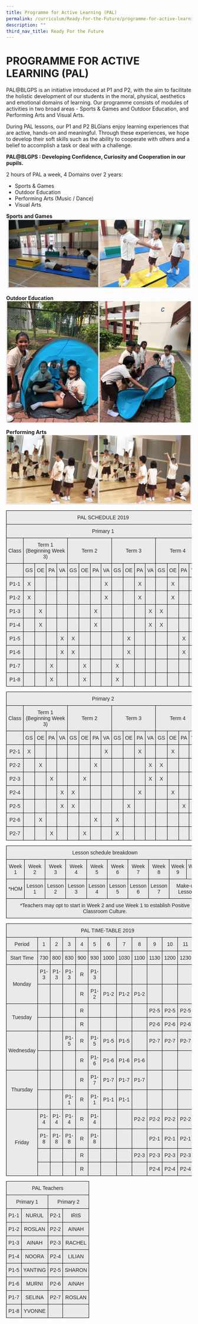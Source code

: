 ```yaml
---
title: Programme for Active Learning (PAL)
permalink: /curriculum/Ready-For-the-Future/programme-for-active-learning-pal
description: ""
third_nav_title: Ready For the Future
---
```

# PROGRAMME FOR ACTIVE LEARNING (PAL)

PAL@BLGPS is an initiative introduced at P1 and P2, with the aim to facilitate the holistic development of our students in the moral, physical, aesthetics and emotional domains of learning. Our programme consists of modules of activities in two broad areas - Sports & Games and Outdoor Education, and Performing Arts and Visual Arts.  

During PAL lessons, our P1 and P2 BLGians enjoy learning experiences that are active, hands-on and meaningful. Through these experiences, we hope to develop their soft skills such as the ability to cooperate with others and a belief to accomplish a task or deal with a challenge.  

**PAL@BLGPS : Developing Confidence, Curiosity and Cooperation in our pupils.**

2 hours of PAL a week, 4 Domains over 2 years: 
*	 Sports & Games
*	 Outdoor Education
*	 Performing Arts (Music / Dance)
*	 Visual Arts

**Sports and Games**
![](/images/Sports%20&%20Games.png)

**Outdoor Education**
![](/images/Outdoor%20Education.png)

**Performing Arts**
![](/images/Performing%20Arts.png)

<style type="text/css">
.tg  {border-collapse:collapse;border-spacing:0;}
.tg td{border-color:black;border-style:solid;border-width:1px;font-family:Arial, sans-serif;font-size:14px;
  overflow:hidden;padding:10px 5px;word-break:normal;}
.tg th{border-color:black;border-style:solid;border-width:1px;font-family:Arial, sans-serif;font-size:14px;
  font-weight:normal;overflow:hidden;padding:10px 5px;word-break:normal;}
.tg .tg-ku5w{background-color:#EAEAEA;color:#222;text-align:center;vertical-align:middle}
</style>
<table class="tg">
<thead>
  <tr>
    <th class="tg-ku5w" colspan="17"><span style="color:#222;background-color:#EAEAEA">PAL SCHEDULE 2019</span></th>
  </tr>
</thead>
<tbody>
  <tr>
    <td class="tg-ku5w" colspan="17"><span style="color:#222;background-color:#EAEAEA">Primary 1</span></td>
  </tr>
  <tr>
    <td class="tg-ku5w"><span style="color:#222;background-color:#EAEAEA">Class</span></td>
    <td class="tg-ku5w" colspan="4"><span style="color:#222;background-color:#EAEAEA">Term 1</span> (Beginning Week 3)</td>
    <td class="tg-ku5w" colspan="4"><span style="color:#222;background-color:#EAEAEA">Term 2</span></td>
    <td class="tg-ku5w" colspan="4"><span style="color:#222;background-color:#EAEAEA">Term 3</span></td>
    <td class="tg-ku5w" colspan="4"><span style="color:#222;background-color:#EAEAEA">Term 4</span></td>
  </tr>
  <tr>
    <td class="tg-ku5w"><span style="color:#222;background-color:#EAEAEA"> </span></td>
    <td class="tg-ku5w"><span style="color:#222;background-color:#EAEAEA">GS</span></td>
    <td class="tg-ku5w"><span style="color:#222;background-color:#EAEAEA">OE</span></td>
    <td class="tg-ku5w"><span style="color:#222;background-color:#EAEAEA">PA</span></td>
    <td class="tg-ku5w"><span style="color:#222;background-color:#EAEAEA">VA</span></td>
    <td class="tg-ku5w"><span style="color:#222;background-color:#EAEAEA">GS</span></td>
    <td class="tg-ku5w"><span style="color:#222;background-color:#EAEAEA">OE</span></td>
    <td class="tg-ku5w"><span style="color:#222;background-color:#EAEAEA">PA</span></td>
    <td class="tg-ku5w"><span style="color:#222;background-color:#EAEAEA">VA</span></td>
    <td class="tg-ku5w"><span style="color:#222;background-color:#EAEAEA">GS</span></td>
    <td class="tg-ku5w"><span style="color:#222;background-color:#EAEAEA">OE</span></td>
    <td class="tg-ku5w"><span style="color:#222;background-color:#EAEAEA">PA</span></td>
    <td class="tg-ku5w"><span style="color:#222;background-color:#EAEAEA">VA</span></td>
    <td class="tg-ku5w"><span style="color:#222;background-color:#EAEAEA">GS</span></td>
    <td class="tg-ku5w"><span style="color:#222;background-color:#EAEAEA">OE</span></td>
    <td class="tg-ku5w"><span style="color:#222;background-color:#EAEAEA">PA</span></td>
    <td class="tg-ku5w"><span style="color:#222;background-color:#EAEAEA">VA</span></td>
  </tr>
  <tr>
    <td class="tg-ku5w"><span style="color:#222;background-color:#EAEAEA">P1-1</span></td>
    <td class="tg-ku5w"><span style="color:#222;background-color:#EAEAEA">X</span></td>
    <td class="tg-ku5w"><span style="color:#222;background-color:#EAEAEA"> </span></td>
    <td class="tg-ku5w"><span style="color:#222;background-color:#EAEAEA"> </span></td>
    <td class="tg-ku5w"><span style="color:#222;background-color:#EAEAEA"> </span></td>
    <td class="tg-ku5w"><span style="color:#222;background-color:#EAEAEA"> </span></td>
    <td class="tg-ku5w"><span style="color:#222;background-color:#EAEAEA"> </span></td>
    <td class="tg-ku5w"><span style="color:#222;background-color:#EAEAEA"> </span></td>
    <td class="tg-ku5w"><span style="color:#222;background-color:#EAEAEA">X</span></td>
    <td class="tg-ku5w"><span style="color:#222;background-color:#EAEAEA"> </span></td>
    <td class="tg-ku5w"><span style="color:#222;background-color:#EAEAEA"> </span></td>
    <td class="tg-ku5w"><span style="color:#222;background-color:#EAEAEA">X</span></td>
    <td class="tg-ku5w"><span style="color:#222;background-color:#EAEAEA"> </span></td>
    <td class="tg-ku5w"><span style="color:#222;background-color:#EAEAEA"> </span></td>
    <td class="tg-ku5w"><span style="color:#222;background-color:#EAEAEA">X</span></td>
    <td class="tg-ku5w"><span style="color:#222;background-color:#EAEAEA"> </span></td>
    <td class="tg-ku5w"><span style="color:#222;background-color:#EAEAEA"> </span></td>
  </tr>
  <tr>
    <td class="tg-ku5w"><span style="color:#222;background-color:#EAEAEA">P1-2</span></td>
    <td class="tg-ku5w"><span style="color:#222;background-color:#EAEAEA">X</span></td>
    <td class="tg-ku5w"><span style="color:#222;background-color:#EAEAEA"> </span></td>
    <td class="tg-ku5w"><span style="color:#222;background-color:#EAEAEA"> </span></td>
    <td class="tg-ku5w"><span style="color:#222;background-color:#EAEAEA"> </span></td>
    <td class="tg-ku5w"><span style="color:#222;background-color:#EAEAEA"> </span></td>
    <td class="tg-ku5w"><span style="color:#222;background-color:#EAEAEA"> </span></td>
    <td class="tg-ku5w"><span style="color:#222;background-color:#EAEAEA"> </span></td>
    <td class="tg-ku5w"><span style="color:#222;background-color:#EAEAEA">X</span></td>
    <td class="tg-ku5w"><span style="color:#222;background-color:#EAEAEA"> </span></td>
    <td class="tg-ku5w"><span style="color:#222;background-color:#EAEAEA"> </span></td>
    <td class="tg-ku5w"><span style="color:#222;background-color:#EAEAEA">X</span></td>
    <td class="tg-ku5w"><span style="color:#222;background-color:#EAEAEA"> </span></td>
    <td class="tg-ku5w"><span style="color:#222;background-color:#EAEAEA"> </span></td>
    <td class="tg-ku5w"><span style="color:#222;background-color:#EAEAEA">X</span></td>
    <td class="tg-ku5w"><span style="color:#222;background-color:#EAEAEA"> </span></td>
    <td class="tg-ku5w"><span style="color:#222;background-color:#EAEAEA"> </span></td>
  </tr>
  <tr>
    <td class="tg-ku5w"><span style="color:#222;background-color:#EAEAEA">P1-3</span></td>
    <td class="tg-ku5w"><span style="color:#222;background-color:#EAEAEA"> </span></td>
    <td class="tg-ku5w"><span style="color:#222;background-color:#EAEAEA">X</span></td>
    <td class="tg-ku5w"><span style="color:#222;background-color:#EAEAEA"> </span></td>
    <td class="tg-ku5w"><span style="color:#222;background-color:#EAEAEA"> </span></td>
    <td class="tg-ku5w"><span style="color:#222;background-color:#EAEAEA"> </span></td>
    <td class="tg-ku5w"><span style="color:#222;background-color:#EAEAEA"> </span></td>
    <td class="tg-ku5w"><span style="color:#222;background-color:#EAEAEA">X</span></td>
    <td class="tg-ku5w"><span style="color:#222;background-color:#EAEAEA"> </span></td>
    <td class="tg-ku5w"><span style="color:#222;background-color:#EAEAEA"> </span></td>
    <td class="tg-ku5w"><span style="color:#222;background-color:#EAEAEA"> </span></td>
    <td class="tg-ku5w"><span style="color:#222;background-color:#EAEAEA"> </span></td>
    <td class="tg-ku5w"><span style="color:#222;background-color:#EAEAEA">X</span></td>
    <td class="tg-ku5w"><span style="color:#222;background-color:#EAEAEA">X</span></td>
    <td class="tg-ku5w"><span style="color:#222;background-color:#EAEAEA"> </span></td>
    <td class="tg-ku5w"><span style="color:#222;background-color:#EAEAEA"> </span></td>
    <td class="tg-ku5w"><span style="color:#222;background-color:#EAEAEA"> </span></td>
  </tr>
  <tr>
    <td class="tg-ku5w"><span style="color:#222;background-color:#EAEAEA">P1-4</span></td>
    <td class="tg-ku5w"><span style="color:#222;background-color:#EAEAEA"> </span></td>
    <td class="tg-ku5w"><span style="color:#222;background-color:#EAEAEA">X</span></td>
    <td class="tg-ku5w"><span style="color:#222;background-color:#EAEAEA"> </span></td>
    <td class="tg-ku5w"><span style="color:#222;background-color:#EAEAEA"> </span></td>
    <td class="tg-ku5w"><span style="color:#222;background-color:#EAEAEA"> </span></td>
    <td class="tg-ku5w"><span style="color:#222;background-color:#EAEAEA"> </span></td>
    <td class="tg-ku5w"><span style="color:#222;background-color:#EAEAEA">X</span></td>
    <td class="tg-ku5w"><span style="color:#222;background-color:#EAEAEA"> </span></td>
    <td class="tg-ku5w"><span style="color:#222;background-color:#EAEAEA"> </span></td>
    <td class="tg-ku5w"><span style="color:#222;background-color:#EAEAEA"> </span></td>
    <td class="tg-ku5w"><span style="color:#222;background-color:#EAEAEA"> </span></td>
    <td class="tg-ku5w"><span style="color:#222;background-color:#EAEAEA">X</span></td>
    <td class="tg-ku5w"><span style="color:#222;background-color:#EAEAEA">X</span></td>
    <td class="tg-ku5w"><span style="color:#222;background-color:#EAEAEA"> </span></td>
    <td class="tg-ku5w"><span style="color:#222;background-color:#EAEAEA"> </span></td>
    <td class="tg-ku5w"><span style="color:#222;background-color:#EAEAEA"> </span></td>
  </tr>
  <tr>
    <td class="tg-ku5w"><span style="color:#222;background-color:#EAEAEA">P1-5</span></td>
    <td class="tg-ku5w"><span style="color:#222;background-color:#EAEAEA"> </span></td>
    <td class="tg-ku5w"><span style="color:#222;background-color:#EAEAEA"> </span></td>
    <td class="tg-ku5w"><span style="color:#222;background-color:#EAEAEA"> </span></td>
    <td class="tg-ku5w"><span style="color:#222;background-color:#EAEAEA">X</span></td>
    <td class="tg-ku5w"><span style="color:#222;background-color:#EAEAEA">X</span></td>
    <td class="tg-ku5w"><span style="color:#222;background-color:#EAEAEA"> </span></td>
    <td class="tg-ku5w"><span style="color:#222;background-color:#EAEAEA"> </span></td>
    <td class="tg-ku5w"><span style="color:#222;background-color:#EAEAEA"> </span></td>
    <td class="tg-ku5w"><span style="color:#222;background-color:#EAEAEA"> </span></td>
    <td class="tg-ku5w"><span style="color:#222;background-color:#EAEAEA">X</span></td>
    <td class="tg-ku5w"><span style="color:#222;background-color:#EAEAEA"> </span></td>
    <td class="tg-ku5w"><span style="color:#222;background-color:#EAEAEA"> </span></td>
    <td class="tg-ku5w"><span style="color:#222;background-color:#EAEAEA"> </span></td>
    <td class="tg-ku5w"><span style="color:#222;background-color:#EAEAEA"> </span></td>
    <td class="tg-ku5w"><span style="color:#222;background-color:#EAEAEA">X</span></td>
    <td class="tg-ku5w"><span style="color:#222;background-color:#EAEAEA"> </span></td>
  </tr>
  <tr>
    <td class="tg-ku5w"><span style="color:#222;background-color:#EAEAEA">P1-6</span></td>
    <td class="tg-ku5w"><span style="color:#222;background-color:#EAEAEA"> </span></td>
    <td class="tg-ku5w"><span style="color:#222;background-color:#EAEAEA"> </span></td>
    <td class="tg-ku5w"><span style="color:#222;background-color:#EAEAEA"> </span></td>
    <td class="tg-ku5w"><span style="color:#222;background-color:#EAEAEA">X</span></td>
    <td class="tg-ku5w"><span style="color:#222;background-color:#EAEAEA">X</span></td>
    <td class="tg-ku5w"><span style="color:#222;background-color:#EAEAEA"> </span></td>
    <td class="tg-ku5w"><span style="color:#222;background-color:#EAEAEA"> </span></td>
    <td class="tg-ku5w"><span style="color:#222;background-color:#EAEAEA"> </span></td>
    <td class="tg-ku5w"><span style="color:#222;background-color:#EAEAEA"> </span></td>
    <td class="tg-ku5w"><span style="color:#222;background-color:#EAEAEA">X</span></td>
    <td class="tg-ku5w"><span style="color:#222;background-color:#EAEAEA"> </span></td>
    <td class="tg-ku5w"><span style="color:#222;background-color:#EAEAEA"> </span></td>
    <td class="tg-ku5w"><span style="color:#222;background-color:#EAEAEA"> </span></td>
    <td class="tg-ku5w"><span style="color:#222;background-color:#EAEAEA"> </span></td>
    <td class="tg-ku5w"><span style="color:#222;background-color:#EAEAEA">X</span></td>
    <td class="tg-ku5w"><span style="color:#222;background-color:#EAEAEA"> </span></td>
  </tr>
  <tr>
    <td class="tg-ku5w"><span style="color:#222;background-color:#EAEAEA">P1-7</span></td>
    <td class="tg-ku5w"><span style="color:#222;background-color:#EAEAEA"> </span></td>
    <td class="tg-ku5w"><span style="color:#222;background-color:#EAEAEA"> </span></td>
    <td class="tg-ku5w"><span style="color:#222;background-color:#EAEAEA">X</span></td>
    <td class="tg-ku5w"><span style="color:#222;background-color:#EAEAEA"> </span></td>
    <td class="tg-ku5w"><span style="color:#222;background-color:#EAEAEA"> </span></td>
    <td class="tg-ku5w"><span style="color:#222;background-color:#EAEAEA">X</span></td>
    <td class="tg-ku5w"><span style="color:#222;background-color:#EAEAEA"> </span></td>
    <td class="tg-ku5w"><span style="color:#222;background-color:#EAEAEA"> </span></td>
    <td class="tg-ku5w"><span style="color:#222;background-color:#EAEAEA">X</span></td>
    <td class="tg-ku5w"><span style="color:#222;background-color:#EAEAEA"> </span></td>
    <td class="tg-ku5w"><span style="color:#222;background-color:#EAEAEA"> </span></td>
    <td class="tg-ku5w"><span style="color:#222;background-color:#EAEAEA"> </span></td>
    <td class="tg-ku5w"><span style="color:#222;background-color:#EAEAEA"> </span></td>
    <td class="tg-ku5w"><span style="color:#222;background-color:#EAEAEA"> </span></td>
    <td class="tg-ku5w"><span style="color:#222;background-color:#EAEAEA"> </span></td>
    <td class="tg-ku5w"><span style="color:#222;background-color:#EAEAEA">X</span></td>
  </tr>
  <tr>
    <td class="tg-ku5w"><span style="color:#222;background-color:#EAEAEA">P1-8</span></td>
    <td class="tg-ku5w"><span style="color:#222;background-color:#EAEAEA"> </span></td>
    <td class="tg-ku5w"><span style="color:#222;background-color:#EAEAEA"> </span></td>
    <td class="tg-ku5w"><span style="color:#222;background-color:#EAEAEA">X</span></td>
    <td class="tg-ku5w"><span style="color:#222;background-color:#EAEAEA"> </span></td>
    <td class="tg-ku5w"><span style="color:#222;background-color:#EAEAEA"> </span></td>
    <td class="tg-ku5w"><span style="color:#222;background-color:#EAEAEA">X</span></td>
    <td class="tg-ku5w"><span style="color:#222;background-color:#EAEAEA"> </span></td>
    <td class="tg-ku5w"><span style="color:#222;background-color:#EAEAEA"> </span></td>
    <td class="tg-ku5w"><span style="color:#222;background-color:#EAEAEA">X</span></td>
    <td class="tg-ku5w"><span style="color:#222;background-color:#EAEAEA"> </span></td>
    <td class="tg-ku5w"><span style="color:#222;background-color:#EAEAEA"> </span></td>
    <td class="tg-ku5w"><span style="color:#222;background-color:#EAEAEA"> </span></td>
    <td class="tg-ku5w"><span style="color:#222;background-color:#EAEAEA"> </span></td>
    <td class="tg-ku5w"><span style="color:#222;background-color:#EAEAEA"> </span></td>
    <td class="tg-ku5w"><span style="color:#222;background-color:#EAEAEA"> </span></td>
    <td class="tg-ku5w"><span style="color:#222;background-color:#EAEAEA">X</span></td>
  </tr>
</tbody>
</table>

<style type="text/css">
.tg  {border-collapse:collapse;border-spacing:0;}
.tg td{border-color:black;border-style:solid;border-width:1px;font-family:Arial, sans-serif;font-size:14px;
  overflow:hidden;padding:10px 5px;word-break:normal;}
.tg th{border-color:black;border-style:solid;border-width:1px;font-family:Arial, sans-serif;font-size:14px;
  font-weight:normal;overflow:hidden;padding:10px 5px;word-break:normal;}
.tg .tg-ku5w{background-color:#EAEAEA;color:#222;text-align:center;vertical-align:middle}
</style>
<table class="tg">
<thead>
  <tr>
    <th class="tg-ku5w" colspan="17"><span style="color:#222;background-color:#EAEAEA">Primary 2</span></th>
  </tr>
</thead>
<tbody>
  <tr>
    <td class="tg-ku5w"><span style="color:#222;background-color:#EAEAEA">Class</span></td>
    <td class="tg-ku5w" colspan="4"><span style="color:#222;background-color:#EAEAEA">Term 1</span> (Beginning Week 3)</td>
    <td class="tg-ku5w" colspan="4"><span style="color:#222;background-color:#EAEAEA">Term 2</span></td>
    <td class="tg-ku5w" colspan="4"><span style="color:#222;background-color:#EAEAEA">Term 3</span></td>
    <td class="tg-ku5w" colspan="4"><span style="color:#222;background-color:#EAEAEA">Term 4</span></td>
  </tr>
  <tr>
    <td class="tg-ku5w"><span style="color:#222;background-color:#EAEAEA"> </span></td>
    <td class="tg-ku5w"><span style="color:#222;background-color:#EAEAEA">GS</span></td>
    <td class="tg-ku5w"><span style="color:#222;background-color:#EAEAEA">OE</span></td>
    <td class="tg-ku5w"><span style="color:#222;background-color:#EAEAEA">PA</span></td>
    <td class="tg-ku5w"><span style="color:#222;background-color:#EAEAEA">VA</span></td>
    <td class="tg-ku5w"><span style="color:#222;background-color:#EAEAEA">GS</span></td>
    <td class="tg-ku5w"><span style="color:#222;background-color:#EAEAEA">OE</span></td>
    <td class="tg-ku5w"><span style="color:#222;background-color:#EAEAEA">PA</span></td>
    <td class="tg-ku5w"><span style="color:#222;background-color:#EAEAEA">VA</span></td>
    <td class="tg-ku5w"><span style="color:#222;background-color:#EAEAEA">GS</span></td>
    <td class="tg-ku5w"><span style="color:#222;background-color:#EAEAEA">OE</span></td>
    <td class="tg-ku5w"><span style="color:#222;background-color:#EAEAEA">PA</span></td>
    <td class="tg-ku5w"><span style="color:#222;background-color:#EAEAEA">VA</span></td>
    <td class="tg-ku5w"><span style="color:#222;background-color:#EAEAEA">GS</span></td>
    <td class="tg-ku5w"><span style="color:#222;background-color:#EAEAEA">OE</span></td>
    <td class="tg-ku5w"><span style="color:#222;background-color:#EAEAEA">PA</span></td>
    <td class="tg-ku5w"><span style="color:#222;background-color:#EAEAEA">VA</span></td>
  </tr>
  <tr>
    <td class="tg-ku5w"><span style="color:#222;background-color:#EAEAEA">P2-1</span></td>
    <td class="tg-ku5w"><span style="color:#222;background-color:#EAEAEA">X</span></td>
    <td class="tg-ku5w"><span style="color:#222;background-color:#EAEAEA"> </span></td>
    <td class="tg-ku5w"><span style="color:#222;background-color:#EAEAEA"> </span></td>
    <td class="tg-ku5w"><span style="color:#222;background-color:#EAEAEA"> </span></td>
    <td class="tg-ku5w"><span style="color:#222;background-color:#EAEAEA"> </span></td>
    <td class="tg-ku5w"><span style="color:#222;background-color:#EAEAEA"> </span></td>
    <td class="tg-ku5w"><span style="color:#222;background-color:#EAEAEA"> </span></td>
    <td class="tg-ku5w"><span style="color:#222;background-color:#EAEAEA">X</span></td>
    <td class="tg-ku5w"><span style="color:#222;background-color:#EAEAEA"> </span></td>
    <td class="tg-ku5w"><span style="color:#222;background-color:#EAEAEA"> </span></td>
    <td class="tg-ku5w"><span style="color:#222;background-color:#EAEAEA">X</span></td>
    <td class="tg-ku5w"><span style="color:#222;background-color:#EAEAEA"> </span></td>
    <td class="tg-ku5w"><span style="color:#222;background-color:#EAEAEA"> </span></td>
    <td class="tg-ku5w"><span style="color:#222;background-color:#EAEAEA">X</span></td>
    <td class="tg-ku5w"><span style="color:#222;background-color:#EAEAEA"> </span></td>
    <td class="tg-ku5w"><span style="color:#222;background-color:#EAEAEA"> </span></td>
  </tr>
  <tr>
    <td class="tg-ku5w"><span style="color:#222;background-color:#EAEAEA">P2-2</span></td>
    <td class="tg-ku5w"><span style="color:#222;background-color:#EAEAEA"> </span></td>
    <td class="tg-ku5w"><span style="color:#222;background-color:#EAEAEA">X</span></td>
    <td class="tg-ku5w"><span style="color:#222;background-color:#EAEAEA"> </span></td>
    <td class="tg-ku5w"><span style="color:#222;background-color:#EAEAEA"> </span></td>
    <td class="tg-ku5w"><span style="color:#222;background-color:#EAEAEA"> </span></td>
    <td class="tg-ku5w"><span style="color:#222;background-color:#EAEAEA"> </span></td>
    <td class="tg-ku5w"><span style="color:#222;background-color:#EAEAEA">X</span></td>
    <td class="tg-ku5w"><span style="color:#222;background-color:#EAEAEA"> </span></td>
    <td class="tg-ku5w"><span style="color:#222;background-color:#EAEAEA"> </span></td>
    <td class="tg-ku5w"><span style="color:#222;background-color:#EAEAEA"> </span></td>
    <td class="tg-ku5w"><span style="color:#222;background-color:#EAEAEA"> </span></td>
    <td class="tg-ku5w"><span style="color:#222;background-color:#EAEAEA">X</span></td>
    <td class="tg-ku5w"><span style="color:#222;background-color:#EAEAEA">X</span></td>
    <td class="tg-ku5w"><span style="color:#222;background-color:#EAEAEA"> </span></td>
    <td class="tg-ku5w"><span style="color:#222;background-color:#EAEAEA"> </span></td>
    <td class="tg-ku5w"><span style="color:#222;background-color:#EAEAEA"> </span></td>
  </tr>
  <tr>
    <td class="tg-ku5w"><span style="color:#222;background-color:#EAEAEA">P2-3</span></td>
    <td class="tg-ku5w"><span style="color:#222;background-color:#EAEAEA"> </span></td>
    <td class="tg-ku5w"><span style="color:#222;background-color:#EAEAEA"> </span></td>
    <td class="tg-ku5w"><span style="color:#222;background-color:#EAEAEA">X</span></td>
    <td class="tg-ku5w"><span style="color:#222;background-color:#EAEAEA"> </span></td>
    <td class="tg-ku5w"><span style="color:#222;background-color:#EAEAEA"> </span></td>
    <td class="tg-ku5w"><span style="color:#222;background-color:#EAEAEA">X</span></td>
    <td class="tg-ku5w"><span style="color:#222;background-color:#EAEAEA"> </span></td>
    <td class="tg-ku5w"><span style="color:#222;background-color:#EAEAEA"> </span></td>
    <td class="tg-ku5w"><span style="color:#222;background-color:#EAEAEA"> </span></td>
    <td class="tg-ku5w"><span style="color:#222;background-color:#EAEAEA"> </span></td>
    <td class="tg-ku5w"><span style="color:#222;background-color:#EAEAEA"> </span></td>
    <td class="tg-ku5w"><span style="color:#222;background-color:#EAEAEA">X</span></td>
    <td class="tg-ku5w"><span style="color:#222;background-color:#EAEAEA">X</span></td>
    <td class="tg-ku5w"><span style="color:#222;background-color:#EAEAEA"> </span></td>
    <td class="tg-ku5w"><span style="color:#222;background-color:#EAEAEA"> </span></td>
    <td class="tg-ku5w"><span style="color:#222;background-color:#EAEAEA"> </span></td>
  </tr>
  <tr>
    <td class="tg-ku5w"><span style="color:#222;background-color:#EAEAEA">P2-4</span></td>
    <td class="tg-ku5w"><span style="color:#222;background-color:#EAEAEA"> </span></td>
    <td class="tg-ku5w"><span style="color:#222;background-color:#EAEAEA"> </span></td>
    <td class="tg-ku5w"><span style="color:#222;background-color:#EAEAEA"> </span></td>
    <td class="tg-ku5w"><span style="color:#222;background-color:#EAEAEA">X</span></td>
    <td class="tg-ku5w"><span style="color:#222;background-color:#EAEAEA">X</span></td>
    <td class="tg-ku5w"><span style="color:#222;background-color:#EAEAEA"> </span></td>
    <td class="tg-ku5w"><span style="color:#222;background-color:#EAEAEA"> </span></td>
    <td class="tg-ku5w"><span style="color:#222;background-color:#EAEAEA"> </span></td>
    <td class="tg-ku5w"><span style="color:#222;background-color:#EAEAEA"> </span></td>
    <td class="tg-ku5w"><span style="color:#222;background-color:#EAEAEA"> </span></td>
    <td class="tg-ku5w"><span style="color:#222;background-color:#EAEAEA">X</span></td>
    <td class="tg-ku5w"><span style="color:#222;background-color:#EAEAEA"> </span></td>
    <td class="tg-ku5w"><span style="color:#222;background-color:#EAEAEA"> </span></td>
    <td class="tg-ku5w"><span style="color:#222;background-color:#EAEAEA">X</span></td>
    <td class="tg-ku5w"><span style="color:#222;background-color:#EAEAEA"> </span></td>
    <td class="tg-ku5w"><span style="color:#222;background-color:#EAEAEA"> </span></td>
  </tr>
  <tr>
    <td class="tg-ku5w"><span style="color:#222;background-color:#EAEAEA">P2-5</span></td>
    <td class="tg-ku5w"><span style="color:#222;background-color:#EAEAEA"> </span></td>
    <td class="tg-ku5w"><span style="color:#222;background-color:#EAEAEA"> </span></td>
    <td class="tg-ku5w"><span style="color:#222;background-color:#EAEAEA"> </span></td>
    <td class="tg-ku5w"><span style="color:#222;background-color:#EAEAEA">X</span></td>
    <td class="tg-ku5w"><span style="color:#222;background-color:#EAEAEA">X</span></td>
    <td class="tg-ku5w"><span style="color:#222;background-color:#EAEAEA"> </span></td>
    <td class="tg-ku5w"><span style="color:#222;background-color:#EAEAEA"> </span></td>
    <td class="tg-ku5w"><span style="color:#222;background-color:#EAEAEA"> </span></td>
    <td class="tg-ku5w"><span style="color:#222;background-color:#EAEAEA"> </span></td>
    <td class="tg-ku5w"><span style="color:#222;background-color:#EAEAEA">X</span></td>
    <td class="tg-ku5w"><span style="color:#222;background-color:#EAEAEA"> </span></td>
    <td class="tg-ku5w"><span style="color:#222;background-color:#EAEAEA"> </span></td>
    <td class="tg-ku5w"><span style="color:#222;background-color:#EAEAEA"> </span></td>
    <td class="tg-ku5w"><span style="color:#222;background-color:#EAEAEA"> </span></td>
    <td class="tg-ku5w"><span style="color:#222;background-color:#EAEAEA">X</span></td>
    <td class="tg-ku5w"><span style="color:#222;background-color:#EAEAEA"> </span></td>
  </tr>
  <tr>
    <td class="tg-ku5w"><span style="color:#222;background-color:#EAEAEA">P2-6</span></td>
    <td class="tg-ku5w"><span style="color:#222;background-color:#EAEAEA"> </span></td>
    <td class="tg-ku5w"><span style="color:#222;background-color:#EAEAEA">X</span></td>
    <td class="tg-ku5w"><span style="color:#222;background-color:#EAEAEA"> </span></td>
    <td class="tg-ku5w"><span style="color:#222;background-color:#EAEAEA"> </span></td>
    <td class="tg-ku5w"><span style="color:#222;background-color:#EAEAEA"> </span></td>
    <td class="tg-ku5w"><span style="color:#222;background-color:#EAEAEA"> </span></td>
    <td class="tg-ku5w"><span style="color:#222;background-color:#EAEAEA">X</span></td>
    <td class="tg-ku5w"><span style="color:#222;background-color:#EAEAEA"> </span></td>
    <td class="tg-ku5w"><span style="color:#222;background-color:#EAEAEA">X</span></td>
    <td class="tg-ku5w"><span style="color:#222;background-color:#EAEAEA"> </span></td>
    <td class="tg-ku5w"><span style="color:#222;background-color:#EAEAEA"> </span></td>
    <td class="tg-ku5w"><span style="color:#222;background-color:#EAEAEA"> </span></td>
    <td class="tg-ku5w"><span style="color:#222;background-color:#EAEAEA"> </span></td>
    <td class="tg-ku5w"><span style="color:#222;background-color:#EAEAEA"> </span></td>
    <td class="tg-ku5w"><span style="color:#222;background-color:#EAEAEA"> </span></td>
    <td class="tg-ku5w"><span style="color:#222;background-color:#EAEAEA">X</span></td>
  </tr>
  <tr>
    <td class="tg-ku5w"><span style="color:#222;background-color:#EAEAEA">P2-7</span></td>
    <td class="tg-ku5w"><span style="color:#222;background-color:#EAEAEA"> </span></td>
    <td class="tg-ku5w"><span style="color:#222;background-color:#EAEAEA"> </span></td>
    <td class="tg-ku5w"><span style="color:#222;background-color:#EAEAEA">X</span></td>
    <td class="tg-ku5w"><span style="color:#222;background-color:#EAEAEA"> </span></td>
    <td class="tg-ku5w"><span style="color:#222;background-color:#EAEAEA"> </span></td>
    <td class="tg-ku5w"><span style="color:#222;background-color:#EAEAEA">X</span></td>
    <td class="tg-ku5w"><span style="color:#222;background-color:#EAEAEA"> </span></td>
    <td class="tg-ku5w"><span style="color:#222;background-color:#EAEAEA"> </span></td>
    <td class="tg-ku5w"><span style="color:#222;background-color:#EAEAEA">X</span></td>
    <td class="tg-ku5w"><span style="color:#222;background-color:#EAEAEA"> </span></td>
    <td class="tg-ku5w"><span style="color:#222;background-color:#EAEAEA"> </span></td>
    <td class="tg-ku5w"><span style="color:#222;background-color:#EAEAEA"> </span></td>
    <td class="tg-ku5w"><span style="color:#222;background-color:#EAEAEA"> </span></td>
    <td class="tg-ku5w"><span style="color:#222;background-color:#EAEAEA"> </span></td>
    <td class="tg-ku5w"><span style="color:#222;background-color:#EAEAEA"> </span></td>
    <td class="tg-ku5w"><span style="color:#222;background-color:#EAEAEA">X</span></td>
  </tr>
</tbody>
</table>

<style type="text/css">
.tg  {border-collapse:collapse;border-spacing:0;}
.tg td{border-color:black;border-style:solid;border-width:1px;font-family:Arial, sans-serif;font-size:14px;
  overflow:hidden;padding:10px 5px;word-break:normal;}
.tg th{border-color:black;border-style:solid;border-width:1px;font-family:Arial, sans-serif;font-size:14px;
  font-weight:normal;overflow:hidden;padding:10px 5px;word-break:normal;}
.tg .tg-ku5w{background-color:#EAEAEA;color:#222;text-align:center;vertical-align:middle}
</style>
<table class="tg">
<thead>
  <tr>
    <th class="tg-ku5w" colspan="10"><span style="color:#222;background-color:#EAEAEA">Lesson schedule breakdown</span></th>
  </tr>
</thead>
<tbody>
  <tr>
    <td class="tg-ku5w"><span style="color:#222;background-color:#EAEAEA">Week 1</span></td>
    <td class="tg-ku5w"><span style="color:#222;background-color:#EAEAEA">Week 2</span></td>
    <td class="tg-ku5w"><span style="color:#222;background-color:#EAEAEA">Week 3</span></td>
    <td class="tg-ku5w"><span style="color:#222;background-color:#EAEAEA">Week 4</span></td>
    <td class="tg-ku5w"><span style="color:#222;background-color:#EAEAEA">Week 5</span></td>
    <td class="tg-ku5w"><span style="color:#222;background-color:#EAEAEA">Week 6</span></td>
    <td class="tg-ku5w"><span style="color:#222;background-color:#EAEAEA">Week 7</span></td>
    <td class="tg-ku5w"><span style="color:#222;background-color:#EAEAEA">Week 8</span></td>
    <td class="tg-ku5w"><span style="color:#222;background-color:#EAEAEA">Week 9</span></td>
    <td class="tg-ku5w"><span style="color:#222;background-color:#EAEAEA">Week 10</span></td>
  </tr>
  <tr>
    <td class="tg-ku5w"><span style="color:#222;background-color:#EAEAEA">*HOM</span></td>
    <td class="tg-ku5w"><span style="color:#222;background-color:#EAEAEA">Lesson 1</span></td>
    <td class="tg-ku5w"><span style="color:#222;background-color:#EAEAEA">Lesson 2</span></td>
    <td class="tg-ku5w"><span style="color:#222;background-color:#EAEAEA">Lesson 3</span></td>
    <td class="tg-ku5w"><span style="color:#222;background-color:#EAEAEA">Lesson 4</span></td>
    <td class="tg-ku5w"><span style="color:#222;background-color:#EAEAEA">Lesson 5</span></td>
    <td class="tg-ku5w"><span style="color:#222;background-color:#EAEAEA">Lesson 6</span></td>
    <td class="tg-ku5w"><span style="color:#222;background-color:#EAEAEA">Lesson 7</span></td>
    <td class="tg-ku5w" colspan="2"><span style="color:#222;background-color:#EAEAEA">Make-up Lesson</span></td>
  </tr>
  <tr>
    <td class="tg-ku5w" colspan="10"><span style="color:#222;background-color:#EAEAEA">*Teachers may opt to start in Week 2 and use Week 1 to establish Positive Classroom Culture.</span></td>
  </tr>
</tbody>
</table>

<style type="text/css">
.tg  {border-collapse:collapse;border-spacing:0;}
.tg td{border-color:black;border-style:solid;border-width:1px;font-family:Arial, sans-serif;font-size:14px;
  overflow:hidden;padding:10px 5px;word-break:normal;}
.tg th{border-color:black;border-style:solid;border-width:1px;font-family:Arial, sans-serif;font-size:14px;
  font-weight:normal;overflow:hidden;padding:10px 5px;word-break:normal;}
.tg .tg-ku5w{background-color:#EAEAEA;color:#222;text-align:center;vertical-align:middle}
</style>
<table class="tg">
<thead>
  <tr>
    <th class="tg-ku5w" colspan="14"><span style="color:#222;background-color:#EAEAEA">PAL TIME-TABLE 2019</span></th>
  </tr>
</thead>
<tbody>
  <tr>
    <td class="tg-ku5w" colspan="2"><span style="color:#222;background-color:#EAEAEA">Period</span></td>
    <td class="tg-ku5w"><span style="color:#222;background-color:#EAEAEA">1</span></td>
    <td class="tg-ku5w"><span style="color:#222;background-color:#EAEAEA">2</span></td>
    <td class="tg-ku5w"><span style="color:#222;background-color:#EAEAEA">3</span></td>
    <td class="tg-ku5w"><span style="color:#222;background-color:#EAEAEA">4</span></td>
    <td class="tg-ku5w"><span style="color:#222;background-color:#EAEAEA">5</span></td>
    <td class="tg-ku5w"><span style="color:#222;background-color:#EAEAEA">6</span></td>
    <td class="tg-ku5w"><span style="color:#222;background-color:#EAEAEA">7</span></td>
    <td class="tg-ku5w"><span style="color:#222;background-color:#EAEAEA">8</span></td>
    <td class="tg-ku5w"><span style="color:#222;background-color:#EAEAEA">9</span></td>
    <td class="tg-ku5w"><span style="color:#222;background-color:#EAEAEA">10</span></td>
    <td class="tg-ku5w"><span style="color:#222;background-color:#EAEAEA">11</span></td>
    <td class="tg-ku5w"><span style="color:#222;background-color:#EAEAEA">12</span></td>
  </tr>
  <tr>
    <td class="tg-ku5w" colspan="2"><span style="color:#222;background-color:#EAEAEA">Start Time</span></td>
    <td class="tg-ku5w"><span style="color:#222;background-color:#EAEAEA">730</span></td>
    <td class="tg-ku5w"><span style="color:#222;background-color:#EAEAEA">800</span></td>
    <td class="tg-ku5w"><span style="color:#222;background-color:#EAEAEA">830</span></td>
    <td class="tg-ku5w"><span style="color:#222;background-color:#EAEAEA">900</span></td>
    <td class="tg-ku5w"><span style="color:#222;background-color:#EAEAEA">930</span></td>
    <td class="tg-ku5w"><span style="color:#222;background-color:#EAEAEA">1000</span></td>
    <td class="tg-ku5w"><span style="color:#222;background-color:#EAEAEA">1030</span></td>
    <td class="tg-ku5w"><span style="color:#222;background-color:#EAEAEA">1100</span></td>
    <td class="tg-ku5w"><span style="color:#222;background-color:#EAEAEA">1130</span></td>
    <td class="tg-ku5w"><span style="color:#222;background-color:#EAEAEA">1200</span></td>
    <td class="tg-ku5w"><span style="color:#222;background-color:#EAEAEA">1230</span></td>
    <td class="tg-ku5w"><span style="color:#222;background-color:#EAEAEA">1300</span></td>
  </tr>
  <tr>
    <td class="tg-ku5w" colspan="2" rowspan="2"><span style="color:#222;background-color:#EAEAEA">Monday</span></td>
    <td class="tg-ku5w"><span style="color:#222;background-color:#EAEAEA">P1-3</span></td>
    <td class="tg-ku5w"><span style="color:#222;background-color:#EAEAEA">P1-3</span></td>
    <td class="tg-ku5w"><span style="color:#222;background-color:#EAEAEA">P1-3</span></td>
    <td class="tg-ku5w"><span style="color:#222;background-color:#EAEAEA">R</span></td>
    <td class="tg-ku5w"><span style="color:#222;background-color:#EAEAEA">P1-3</span></td>
    <td class="tg-ku5w"><span style="color:#222;background-color:#EAEAEA"> </span></td>
    <td class="tg-ku5w"><span style="color:#222;background-color:#EAEAEA"> </span></td>
    <td class="tg-ku5w"><span style="color:#222;background-color:#EAEAEA"> </span></td>
    <td class="tg-ku5w"><span style="color:#222;background-color:#EAEAEA"> </span></td>
    <td class="tg-ku5w"><span style="color:#222;background-color:#EAEAEA"> </span></td>
    <td class="tg-ku5w"><span style="color:#222;background-color:#EAEAEA"> </span></td>
    <td class="tg-ku5w"><span style="color:#222;background-color:#EAEAEA"> </span></td>
  </tr>
  <tr>
    <td class="tg-ku5w"><span style="color:#222;background-color:#EAEAEA"> </span></td>
    <td class="tg-ku5w"><span style="color:#222;background-color:#EAEAEA"> </span></td>
    <td class="tg-ku5w"><span style="color:#222;background-color:#EAEAEA"> </span></td>
    <td class="tg-ku5w"><span style="color:#222;background-color:#EAEAEA">R</span></td>
    <td class="tg-ku5w"><span style="color:#222;background-color:#EAEAEA">P1-2</span></td>
    <td class="tg-ku5w"><span style="color:#222;background-color:#EAEAEA">P1-2</span></td>
    <td class="tg-ku5w"><span style="color:#222;background-color:#EAEAEA">P1-2</span></td>
    <td class="tg-ku5w"><span style="color:#222;background-color:#EAEAEA">P1-2</span></td>
    <td class="tg-ku5w"><span style="color:#222;background-color:#EAEAEA"> </span></td>
    <td class="tg-ku5w"><span style="color:#222;background-color:#EAEAEA"> </span></td>
    <td class="tg-ku5w"><span style="color:#222;background-color:#EAEAEA"> </span></td>
    <td class="tg-ku5w"><span style="color:#222;background-color:#EAEAEA"> </span></td>
  </tr>
  <tr>
    <td class="tg-ku5w" colspan="2" rowspan="2"><span style="color:#222;background-color:#EAEAEA">Tuesday</span></td>
    <td class="tg-ku5w"><span style="color:#222;background-color:#EAEAEA"> </span></td>
    <td class="tg-ku5w"><span style="color:#222;background-color:#EAEAEA"> </span></td>
    <td class="tg-ku5w"><span style="color:#222;background-color:#EAEAEA"> </span></td>
    <td class="tg-ku5w"><span style="color:#222;background-color:#EAEAEA">R</span></td>
    <td class="tg-ku5w"><span style="color:#222;background-color:#EAEAEA"> </span></td>
    <td class="tg-ku5w"><span style="color:#222;background-color:#EAEAEA"> </span></td>
    <td class="tg-ku5w"><span style="color:#222;background-color:#EAEAEA"> </span></td>
    <td class="tg-ku5w"><span style="color:#222;background-color:#EAEAEA"> </span></td>
    <td class="tg-ku5w"><span style="color:#222;background-color:#EAEAEA">P2-5</span></td>
    <td class="tg-ku5w"><span style="color:#222;background-color:#EAEAEA">P2-5</span></td>
    <td class="tg-ku5w"><span style="color:#222;background-color:#EAEAEA">P2-5</span></td>
    <td class="tg-ku5w"><span style="color:#222;background-color:#EAEAEA">P2-5</span></td>
  </tr>
  <tr>
    <td class="tg-ku5w"><span style="color:#222;background-color:#EAEAEA"> </span></td>
    <td class="tg-ku5w"><span style="color:#222;background-color:#EAEAEA"> </span></td>
    <td class="tg-ku5w"><span style="color:#222;background-color:#EAEAEA"> </span></td>
    <td class="tg-ku5w"><span style="color:#222;background-color:#EAEAEA">R</span></td>
    <td class="tg-ku5w"><span style="color:#222;background-color:#EAEAEA"> </span></td>
    <td class="tg-ku5w"><span style="color:#222;background-color:#EAEAEA"> </span></td>
    <td class="tg-ku5w"><span style="color:#222;background-color:#EAEAEA"> </span></td>
    <td class="tg-ku5w"><span style="color:#222;background-color:#EAEAEA"> </span></td>
    <td class="tg-ku5w"><span style="color:#222;background-color:#EAEAEA">P2-6</span></td>
    <td class="tg-ku5w"><span style="color:#222;background-color:#EAEAEA">P2-6</span></td>
    <td class="tg-ku5w"><span style="color:#222;background-color:#EAEAEA">P2-6</span></td>
    <td class="tg-ku5w"><span style="color:#222;background-color:#EAEAEA">P2-6</span></td>
  </tr>
  <tr>
    <td class="tg-ku5w" colspan="2" rowspan="2"><span style="color:#222;background-color:#EAEAEA">Wednesday</span></td>
    <td class="tg-ku5w"><span style="color:#222;background-color:#EAEAEA"> </span></td>
    <td class="tg-ku5w"><span style="color:#222;background-color:#EAEAEA"> </span></td>
    <td class="tg-ku5w"><span style="color:#222;background-color:#EAEAEA">P1-5</span></td>
    <td class="tg-ku5w"><span style="color:#222;background-color:#EAEAEA">R</span></td>
    <td class="tg-ku5w"><span style="color:#222;background-color:#EAEAEA">P1-5</span></td>
    <td class="tg-ku5w"><span style="color:#222;background-color:#EAEAEA">P1-5</span></td>
    <td class="tg-ku5w"><span style="color:#222;background-color:#EAEAEA">P1-5</span></td>
    <td class="tg-ku5w"><span style="color:#222;background-color:#EAEAEA"> </span></td>
    <td class="tg-ku5w"><span style="color:#222;background-color:#EAEAEA">P2-7</span></td>
    <td class="tg-ku5w"><span style="color:#222;background-color:#EAEAEA">P2-7</span></td>
    <td class="tg-ku5w"><span style="color:#222;background-color:#EAEAEA">P2-7</span></td>
    <td class="tg-ku5w"><span style="color:#222;background-color:#EAEAEA">P2-7</span></td>
  </tr>
  <tr>
    <td class="tg-ku5w"><span style="color:#222;background-color:#EAEAEA"> </span></td>
    <td class="tg-ku5w"><span style="color:#222;background-color:#EAEAEA"> </span></td>
    <td class="tg-ku5w"><span style="color:#222;background-color:#EAEAEA"> </span></td>
    <td class="tg-ku5w"><span style="color:#222;background-color:#EAEAEA">R</span></td>
    <td class="tg-ku5w"><span style="color:#222;background-color:#EAEAEA">P1-6</span></td>
    <td class="tg-ku5w"><span style="color:#222;background-color:#EAEAEA">P1-6</span></td>
    <td class="tg-ku5w"><span style="color:#222;background-color:#EAEAEA">P1-6</span></td>
    <td class="tg-ku5w"><span style="color:#222;background-color:#EAEAEA">P1-6</span></td>
    <td class="tg-ku5w"><span style="color:#222;background-color:#EAEAEA"> </span></td>
    <td class="tg-ku5w"><span style="color:#222;background-color:#EAEAEA"> </span></td>
    <td class="tg-ku5w"><span style="color:#222;background-color:#EAEAEA"> </span></td>
    <td class="tg-ku5w"><span style="color:#222;background-color:#EAEAEA"> </span></td>
  </tr>
  <tr>
    <td class="tg-ku5w" colspan="2" rowspan="2"><span style="color:#222;background-color:#EAEAEA">Thursday</span></td>
    <td class="tg-ku5w"><span style="color:#222;background-color:#EAEAEA"> </span></td>
    <td class="tg-ku5w"><span style="color:#222;background-color:#EAEAEA"> </span></td>
    <td class="tg-ku5w"><span style="color:#222;background-color:#EAEAEA"> </span></td>
    <td class="tg-ku5w"><span style="color:#222;background-color:#EAEAEA">R</span></td>
    <td class="tg-ku5w"><span style="color:#222;background-color:#EAEAEA">P1-7</span></td>
    <td class="tg-ku5w"><span style="color:#222;background-color:#EAEAEA">P1-7</span></td>
    <td class="tg-ku5w"><span style="color:#222;background-color:#EAEAEA">P1-7</span></td>
    <td class="tg-ku5w"><span style="color:#222;background-color:#EAEAEA">P1-7</span></td>
    <td class="tg-ku5w"><span style="color:#222;background-color:#EAEAEA"> </span></td>
    <td class="tg-ku5w"><span style="color:#222;background-color:#EAEAEA"> </span></td>
    <td class="tg-ku5w"><span style="color:#222;background-color:#EAEAEA"> </span></td>
    <td class="tg-ku5w"><span style="color:#222;background-color:#EAEAEA"> </span></td>
  </tr>
  <tr>
    <td class="tg-ku5w"><span style="color:#222;background-color:#EAEAEA"> </span></td>
    <td class="tg-ku5w"><span style="color:#222;background-color:#EAEAEA"> </span></td>
    <td class="tg-ku5w"><span style="color:#222;background-color:#EAEAEA">P1-1</span></td>
    <td class="tg-ku5w"><span style="color:#222;background-color:#EAEAEA">R</span></td>
    <td class="tg-ku5w"><span style="color:#222;background-color:#EAEAEA">P1-1</span></td>
    <td class="tg-ku5w"><span style="color:#222;background-color:#EAEAEA">P1-1</span></td>
    <td class="tg-ku5w"><span style="color:#222;background-color:#EAEAEA">P1-1</span></td>
    <td class="tg-ku5w"><span style="color:#222;background-color:#EAEAEA"> </span></td>
    <td class="tg-ku5w"><span style="color:#222;background-color:#EAEAEA"> </span></td>
    <td class="tg-ku5w"><span style="color:#222;background-color:#EAEAEA"> </span></td>
    <td class="tg-ku5w"><span style="color:#222;background-color:#EAEAEA"> </span></td>
    <td class="tg-ku5w"><span style="color:#222;background-color:#EAEAEA"> </span></td>
  </tr>
  <tr>
    <td class="tg-ku5w" colspan="2" rowspan="4"><span style="color:#222;background-color:#EAEAEA">Friday</span></td>
    <td class="tg-ku5w"><span style="color:#222;background-color:#EAEAEA">P1-4</span></td>
    <td class="tg-ku5w"><span style="color:#222;background-color:#EAEAEA">P1-4</span></td>
    <td class="tg-ku5w"><span style="color:#222;background-color:#EAEAEA">P1-4</span></td>
    <td class="tg-ku5w"><span style="color:#222;background-color:#EAEAEA">R</span></td>
    <td class="tg-ku5w"><span style="color:#222;background-color:#EAEAEA">P1-4</span></td>
    <td class="tg-ku5w"><span style="color:#222;background-color:#EAEAEA"> </span></td>
    <td class="tg-ku5w"><span style="color:#222;background-color:#EAEAEA"> </span></td>
    <td class="tg-ku5w"><span style="color:#222;background-color:#EAEAEA">P2-2</span></td>
    <td class="tg-ku5w"><span style="color:#222;background-color:#EAEAEA">P2-2</span></td>
    <td class="tg-ku5w"><span style="color:#222;background-color:#EAEAEA">P2-2</span></td>
    <td class="tg-ku5w"><span style="color:#222;background-color:#EAEAEA">P2-2</span></td>
    <td class="tg-ku5w"><span style="color:#222;background-color:#EAEAEA"> </span></td>
  </tr>
  <tr>
    <td class="tg-ku5w"><span style="color:#222;background-color:#EAEAEA">P1-8</span></td>
    <td class="tg-ku5w"><span style="color:#222;background-color:#EAEAEA">P1-8</span></td>
    <td class="tg-ku5w"><span style="color:#222;background-color:#EAEAEA">P1-8</span></td>
    <td class="tg-ku5w"><span style="color:#222;background-color:#EAEAEA">R</span></td>
    <td class="tg-ku5w"><span style="color:#222;background-color:#EAEAEA">P1-8</span></td>
    <td class="tg-ku5w"><span style="color:#222;background-color:#EAEAEA"> </span></td>
    <td class="tg-ku5w"><span style="color:#222;background-color:#EAEAEA"> </span></td>
    <td class="tg-ku5w"><span style="color:#222;background-color:#EAEAEA"> </span></td>
    <td class="tg-ku5w"><span style="color:#222;background-color:#EAEAEA">P2-1</span></td>
    <td class="tg-ku5w"><span style="color:#222;background-color:#EAEAEA">P2-1</span></td>
    <td class="tg-ku5w"><span style="color:#222;background-color:#EAEAEA">P2-1</span></td>
    <td class="tg-ku5w"><span style="color:#222;background-color:#EAEAEA">P2-1</span></td>
  </tr>
  <tr>
    <td class="tg-ku5w"><span style="color:#222;background-color:#EAEAEA"> </span></td>
    <td class="tg-ku5w"><span style="color:#222;background-color:#EAEAEA"> </span></td>
    <td class="tg-ku5w"><span style="color:#222;background-color:#EAEAEA"> </span></td>
    <td class="tg-ku5w"><span style="color:#222;background-color:#EAEAEA">R</span></td>
    <td class="tg-ku5w"><span style="color:#222;background-color:#EAEAEA"> </span></td>
    <td class="tg-ku5w"><span style="color:#222;background-color:#EAEAEA"> </span></td>
    <td class="tg-ku5w"><span style="color:#222;background-color:#EAEAEA"> </span></td>
    <td class="tg-ku5w"><span style="color:#222;background-color:#EAEAEA">P2-3</span></td>
    <td class="tg-ku5w"><span style="color:#222;background-color:#EAEAEA">P2-3</span></td>
    <td class="tg-ku5w"><span style="color:#222;background-color:#EAEAEA">P2-3</span></td>
    <td class="tg-ku5w"><span style="color:#222;background-color:#EAEAEA">P2-3</span></td>
    <td class="tg-ku5w"><span style="color:#222;background-color:#EAEAEA"> </span></td>
  </tr>
  <tr>
    <td class="tg-ku5w"><span style="color:#222;background-color:#EAEAEA"> </span></td>
    <td class="tg-ku5w"><span style="color:#222;background-color:#EAEAEA"> </span></td>
    <td class="tg-ku5w"><span style="color:#222;background-color:#EAEAEA"> </span></td>
    <td class="tg-ku5w"><span style="color:#222;background-color:#EAEAEA">R</span></td>
    <td class="tg-ku5w"><span style="color:#222;background-color:#EAEAEA"> </span></td>
    <td class="tg-ku5w"><span style="color:#222;background-color:#EAEAEA"> </span></td>
    <td class="tg-ku5w"><span style="color:#222;background-color:#EAEAEA"> </span></td>
    <td class="tg-ku5w"><span style="color:#222;background-color:#EAEAEA"> </span></td>
    <td class="tg-ku5w"><span style="color:#222;background-color:#EAEAEA">P2-4</span></td>
    <td class="tg-ku5w"><span style="color:#222;background-color:#EAEAEA">P2-4</span></td>
    <td class="tg-ku5w"><span style="color:#222;background-color:#EAEAEA">P2-4</span></td>
    <td class="tg-ku5w"><span style="color:#222;background-color:#EAEAEA">P2-4</span></td>
  </tr>
</tbody>
</table>

<style type="text/css">
.tg  {border-collapse:collapse;border-spacing:0;}
.tg td{border-color:black;border-style:solid;border-width:1px;font-family:Arial, sans-serif;font-size:14px;
  overflow:hidden;padding:10px 5px;word-break:normal;}
.tg th{border-color:black;border-style:solid;border-width:1px;font-family:Arial, sans-serif;font-size:14px;
  font-weight:normal;overflow:hidden;padding:10px 5px;word-break:normal;}
.tg .tg-ku5w{background-color:#EAEAEA;color:#222;text-align:center;vertical-align:middle}
</style>
<table class="tg">
<thead>
  <tr>
    <th class="tg-ku5w" colspan="4"><span style="color:#222;background-color:#EAEAEA">PAL Teachers</span></th>
  </tr>
</thead>
<tbody>
  <tr>
    <td class="tg-ku5w" colspan="2"><span style="color:#222;background-color:#EAEAEA">Primary 1</span></td>
    <td class="tg-ku5w" colspan="2"><span style="color:#222;background-color:#EAEAEA">Primary 2</span></td>
  </tr>
  <tr>
    <td class="tg-ku5w"><span style="color:#222;background-color:#EAEAEA">P1-1</span></td>
    <td class="tg-ku5w"><span style="color:#222;background-color:#EAEAEA">NURUL</span></td>
    <td class="tg-ku5w"><span style="color:#222;background-color:#EAEAEA">P2-1</span></td>
    <td class="tg-ku5w"><span style="color:#222;background-color:#EAEAEA">IRIS</span></td>
  </tr>
  <tr>
    <td class="tg-ku5w"><span style="color:#222;background-color:#EAEAEA">P1-2</span></td>
    <td class="tg-ku5w"><span style="color:#222;background-color:#EAEAEA">ROSLAN</span></td>
    <td class="tg-ku5w"><span style="color:#222;background-color:#EAEAEA">P2-2</span></td>
    <td class="tg-ku5w"><span style="color:#222;background-color:#EAEAEA">AINAH</span></td>
  </tr>
  <tr>
    <td class="tg-ku5w"><span style="color:#222;background-color:#EAEAEA">P1-3</span></td>
    <td class="tg-ku5w"><span style="color:#222;background-color:#EAEAEA">AINAH</span></td>
    <td class="tg-ku5w"><span style="color:#222;background-color:#EAEAEA">P2-3</span></td>
    <td class="tg-ku5w"><span style="color:#222;background-color:#EAEAEA">RACHEL</span></td>
  </tr>
  <tr>
    <td class="tg-ku5w"><span style="color:#222;background-color:#EAEAEA">P1-4</span></td>
    <td class="tg-ku5w"><span style="color:#222;background-color:#EAEAEA">NOORA</span></td>
    <td class="tg-ku5w"><span style="color:#222;background-color:#EAEAEA">P2-4</span></td>
    <td class="tg-ku5w"><span style="color:#222;background-color:#EAEAEA">LILIAN</span></td>
  </tr>
  <tr>
    <td class="tg-ku5w"><span style="color:#222;background-color:#EAEAEA">P1-5</span></td>
    <td class="tg-ku5w"><span style="color:#222;background-color:#EAEAEA">YANTING</span></td>
    <td class="tg-ku5w"><span style="color:#222;background-color:#EAEAEA">P2-5</span></td>
    <td class="tg-ku5w"><span style="color:#222;background-color:#EAEAEA">SHARON</span></td>
  </tr>
  <tr>
    <td class="tg-ku5w"><span style="color:#222;background-color:#EAEAEA">P1-6</span></td>
    <td class="tg-ku5w"><span style="color:#222;background-color:#EAEAEA">MURNI</span></td>
    <td class="tg-ku5w"><span style="color:#222;background-color:#EAEAEA">P2-6</span></td>
    <td class="tg-ku5w"><span style="color:#222;background-color:#EAEAEA">AINAH</span></td>
  </tr>
  <tr>
    <td class="tg-ku5w"><span style="color:#222;background-color:#EAEAEA">P1-7</span></td>
    <td class="tg-ku5w"><span style="color:#222;background-color:#EAEAEA">SELINA</span></td>
    <td class="tg-ku5w"><span style="color:#222;background-color:#EAEAEA">P2-7</span></td>
    <td class="tg-ku5w"><span style="color:#222;background-color:#EAEAEA">ROSLAN</span></td>
  </tr>
  <tr>
    <td class="tg-ku5w"><span style="color:#222;background-color:#EAEAEA">P1-8</span></td>
    <td class="tg-ku5w"><span style="color:#222;background-color:#EAEAEA">YVONNE</span></td>
    <td class="tg-ku5w"></td>
    <td class="tg-ku5w"></td>
  </tr>
</tbody>
</table>